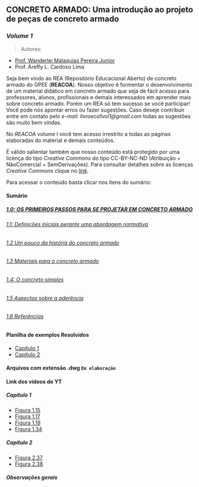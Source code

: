 ## CONCRETO ARMADO: Uma introdução ao projeto de peças de concreto armado
### _Volume 1_

> Autores:
- [Prof. Wanderlei Malaquias Pereira Junior](http://lattes.cnpq.br/2268506213083114)
- Prof. Areffy L. Cardoso Lima


Seja bem vindo ao REA (Repositório Educacional Aberto) de concreto armado do GPEE (**REACOA**). Nosso objetivo é formentar o desenvolvimento de um material didático em concreto armado que seja de fácil acesso para professores, alunos, profissionais e demais interessados em aprender mais sobre concreto armado. Porém um REA só tem sucesso se você participar! Você pode nós apontar erros ou fazer sugestões. Caso deseje contribuir entre em contato pelo _e-mail: livroeca1vol1@gmail.com_ todas as sugestões são muito bem vindas. 

No *REACOA* volume I você tem acesso irrestrito a todas as páginas elaboradas do material e demais conteúdos.

É válido salientar também que nosso conteúdo está protegido por uma licença do tipo _Creative Commons_ do tipo CC-BY-NC-ND (Atribuição + NãoComercial + SemDerivações). Para consultar detalhes sobre as licenças _Creative Commons_ clique no [_link_](https://pt.wikipedia.org/wiki/Licenças_Creative_Commons).

Para acessar o conteúdo basta clicar nos itens do sumário:

#### Sumário
##### [1.0: OS PRIMEIROS PASSOS PARA SE PROJETAR EM CONCRETO ARMADO](https://livroeca1.github.io/LIVRO-ECA-1-VOL-1/CAP10000.html)
###### [1.1: Definições iniciais perante uma abordagem normativa]()
###### [1.2	Um pouco da história do concreto armado]()
###### [1.3	Materiais para o concreto armado]()
###### [1.4: O concreto simples]()
###### [1.5	Aspectos sobre a aderência]()
###### [1.6	Referências]()


#### Planilha de exemplos Resolvidos
- [Capítulo 1](https://github.com/livroeca1/LIVRO-ECA-1-VOL-1/blob/main/Exemplos%20Cap.%201.xlsx)  
- [Capítulo 2](https://github.com/livroeca1/LIVRO-ECA-1-VOL-1/blob/main/Exemplos%20Cap.%202.xlsx)  

#### Arquivos com extensão .dwg `Em elaboração`  

#### Link dos vídeos de YT

##### Capítulo 1  
- [Figura 1.15](https://www.youtube.com/watch?v=YS3Lfw-Y-fo)  
- [Figura 1.17](https://www.youtube.com/watch?v=YlydLfMICU4)  
- [Figura 1.19](https://www.youtube.com/watch?v=bhr-TrH2H94&t=3s)  
- [Figura 1.34](https://www.youtube.com/watch?v=p2mvqtzs1h0)  

##### Capítulo 2  
- [Figura 2.37](https://www.youtube.com/watch?v=AHacw1yVdnU)  
- [Figura 2.38](https://www.youtube.com/watch?v=dhjegZ2pO2o)  

##### Observações gerais


